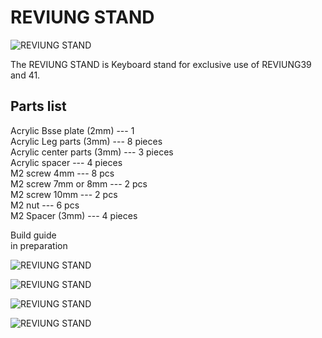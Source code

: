 # REVIUNG STAND  
![REVIUNG STAND](https://github.com/gtips/reviung/blob/master/reviung-stand/image/r-st-01.jpg)  

The REVIUNG STAND is Keyboard stand for exclusive use of REVIUNG39 and 41.  

## Parts list  
 
Acrylic Bsse plate (2mm) --- 1  
Acrylic Leg parts (3mm) --- 8 pieces  
Acrylic center parts (3mm) --- 3 pieces  
Acrylic spacer --- 4 pieces   
M2 screw 4mm --- 8 pcs  
M2 screw 7mm or 8mm --- 2 pcs  
M2 screw 10mm --- 2 pcs  
M2 nut --- 6 pcs  
M2 Spacer (3mm) --- 4 pieces   
  
Build guide  
in preparation   
  
![REVIUNG STAND](https://github.com/gtips/reviung/blob/master/reviung-stand/image/r-st-02.jpg)  
  
![REVIUNG STAND](https://github.com/gtips/reviung/blob/master/reviung-stand/image/r-st-03.jpg)  

![REVIUNG STAND](https://github.com/gtips/reviung/blob/master/reviung-stand/image/r-st-05.jpg)  

![REVIUNG STAND](https://github.com/gtips/reviung/blob/master/reviung-stand/image/r-st-07.jpg)  

